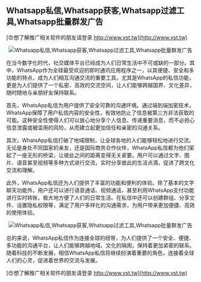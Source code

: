 ## **Whatsapp私信,Whatsapp获客,Whatsapp过滤工具,Whatsapp批量群发广告**

[😍想了解推广相关软件的朋友请登录 http://www.vst.tw](http://www.vst.tw)

 <center><img src="https://vst.tw/MP4/tuiguang/png/4.png" alt="Whatsapp私信,Whatsapp获客,Whatsapp过滤工具,Whatsapp批量群发广告"></center>

在当今数字化时代，社交媒体平台已经成为人们日常生活中不可或缺的一部分。其中，WhatsApp作为全球最受欢迎的即时通讯应用程序之一，以其便捷、安全和多功能的特点，成为人们相互沟通交流的重要工具。尤其是WhatsApp的私信功能，更是为人们提供了一个私密、高效的交流空间，让人们能够跨越国界、文化差异，随时随地与亲朋好友保持联系。

首先，WhatsApp私信为用户提供了安全可靠的沟通环境。通过端到端加密技术，WhatsApp保障了用户私信内容的安全性，有效地防止了信息被第三方非法获取的可能。这种安全性使得人们可以放心地分享个人信息、传递重要消息，而不必担心信息泄露或被滥用的风险，从而建立起更加信任和亲密的沟通关系。

其次，WhatsApp私信打破了地域限制，让全球各地的人们能够轻松地进行交流。无论是身处不同国家的亲友，还是国际商务合作伙伴，WhatsApp私信都为他们架起了一座无形的桥梁，让彼此之间的距离变得无关紧要。用户可以通过文字、图片、语音甚至视频等多种方式进行交流，实时分享彼此的生活点滴，促进了跨文化交流和理解。

此外，WhatsApp私信还为人们提供了丰富的功能和便利的体验。除了基本的文字聊天功能外，用户还可以进行语音通话、视频通话，甚至利用WhatsApp支付功能进行实时转账，极大地方便了人们的日常生活。在私信中还可以创建群组、分享文件、设置隐私权限等，满足了用户多样化的沟通需求，为用户带来更加便捷、高效的使用体验。

 <center><img src="https://vst.tw/MP4/tuiguang/png/2.png" alt="Whatsapp私信,Whatsapp获客,Whatsapp过滤工具,Whatsapp批量群发广告"></center>

总的来说，WhatsApp私信作为连接全球的纽带，为人们提供了一个安全、便捷、多功能的沟通平台，让人们能够跨越地域、文化的隔阂，保持着更加紧密的联系。随着科技的不断发展，相信WhatsApp私信将继续扮演着重要的角色，连接着全球人们的心灵，促进着世界的交流与发展。

[😍想了解推广相关软件的朋友请登录 http://www.vst.tw](http://www.vst.tw)



